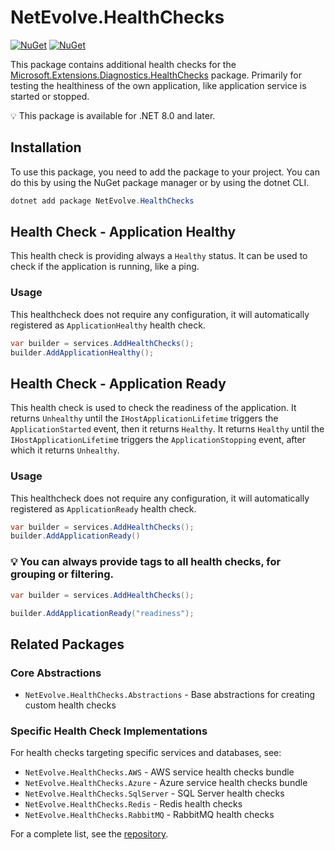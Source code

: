 # NetEvolve.HealthChecks

[![NuGet](https://img.shields.io/nuget/v/NetEvolve.HealthChecks?logo=nuget)](https://www.nuget.org/packages/NetEvolve.HealthChecks/)
[![NuGet](https://img.shields.io/nuget/dt/NetEvolve.HealthChecks?logo=nuget)](https://www.nuget.org/packages/NetEvolve.HealthChecks/)

This package contains additional health checks for the [Microsoft.Extensions.Diagnostics.HealthChecks](https://www.nuget.org/packages/Microsoft.Extensions.Diagnostics.HealthChecks/) package.
Primarily for testing the healthiness of the own application, like application service is started or stopped.

:bulb: This package is available for .NET 8.0 and later.

## Installation
To use this package, you need to add the package to your project. You can do this by using the NuGet package manager or by using the dotnet CLI.

```powershell
dotnet add package NetEvolve.HealthChecks
```

## Health Check - Application Healthy
This health check is providing always a `Healthy` status. It can be used to check if the application is running, like a ping.

### Usage
This healthcheck does not require any configuration, it will automatically registered as `ApplicationHealthy` health check.

```csharp
var builder = services.AddHealthChecks();
builder.AddApplicationHealthy();
```

## Health Check - Application Ready
This health check is used to check the readiness of the application. It returns `Unhealthy` until the `IHostApplicationLifetime` triggers the `ApplicationStarted` event, then it returns `Healthy`. It returns `Healthy` until the `IHostApplicationLifetim`e triggers the `ApplicationStopping` event, after which it returns `Unhealthy`.

### Usage
This healthcheck does not require any configuration, it will automatically registered as `ApplicationReady` health check.

```csharp
var builder = services.AddHealthChecks();
builder.AddApplicationReady()
```


### :bulb: You can always provide tags to all health checks, for grouping or filtering.

```csharp
var builder = services.AddHealthChecks();

builder.AddApplicationReady("readiness");
```

## Related Packages

### Core Abstractions
- <a>`NetEvolve.HealthChecks.Abstractions`</a> - Base abstractions for creating custom health checks

### Specific Health Check Implementations
For health checks targeting specific services and databases, see:
- <a>`NetEvolve.HealthChecks.AWS`</a> - AWS service health checks bundle
- <a>`NetEvolve.HealthChecks.Azure`</a> - Azure service health checks bundle
- <a>`NetEvolve.HealthChecks.SqlServer`</a> - SQL Server health checks
- <a>`NetEvolve.HealthChecks.Redis`</a> - Redis health checks
- <a>`NetEvolve.HealthChecks.RabbitMQ`</a> - RabbitMQ health checks

For a complete list, see the [repository](https://github.com/dailydevops/healthchecks).